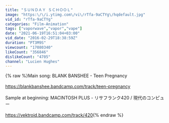 ```yaml
---
title: "ＳＵＮＤＡＹ ＳＣＨＯＯＬ"
image: "https:\/\/i.ytimg.com\/vi\/rTfa-9aCTYg\/hqdefault.jpg"
vid_id: "rTfa-9aCTYg"
categories: "Film-Animation"
tags: ["vaporwave","vapor","vape"]
date: "2021-06-19T16:51:04+03:00"
vid_date: "2016-02-29T18:38:59Z"
duration: "PT3M9S"
viewcount: "17080340"
likeCount: "356846"
dislikeCount: "4705"
channel: "Lucien Hughes"
---
```

{% raw %}Main song: BLANK BANSHEE - Teen Pregnancy<br /><br /><a rel="nofollow" target="blank" href="https://blankbanshee.bandcamp.com/track/teen-pregnancy">https://blankbanshee.bandcamp.com/track/teen-pregnancy</a><br /><br />Sample at beginning: MACINTOSH PLUS - リサフランク420 / 現代のコンピュー<br /><br /><a rel="nofollow" target="blank" href="https://vektroid.bandcamp.com/track/420">https://vektroid.bandcamp.com/track/420</a>{% endraw %}
